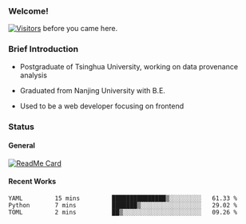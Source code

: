 ### Welcome!

[![Visitors](https://visitor-badge.laobi.icu/badge?page_id=HermitSun.HermitSun)]() before you came here.

### Brief Introduction

- Postgraduate of Tsinghua University, working on data provenance analysis

- Graduated from Nanjing University with B.E.

- Used to be a web developer focusing on frontend

### Status

#### General

[![ReadMe Card](https://github-readme-stats.hermitsun.vercel.app/api?username=HermitSun&count_private=true&show_icons=true)]()

#### Recent Works

<!--START_SECTION:waka-->
```text
YAML         15 mins         ███████████████▒░░░░░░░░░   61.33 % 
Python       7 mins          ███████▒░░░░░░░░░░░░░░░░░   29.02 % 
TOML         2 mins          ██▒░░░░░░░░░░░░░░░░░░░░░░   09.26 % 
```
<!--END_SECTION:waka-->
